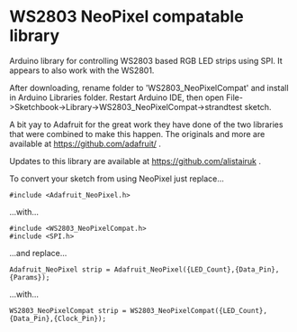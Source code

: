 WS2803 NeoPixel compatable library
==================================

Arduino library for controlling WS2803 based RGB LED strips using SPI. It appears to also work with the WS2801.

After downloading, rename folder to 'WS2803_NeoPixelCompat' and install in Arduino Libraries folder. Restart Arduino IDE, then open File->Sketchbook->Library->WS2803_NeoPixelCompat->strandtest sketch.

A bit yay to Adafruit for the great work they have done of the two libraries that were combined to make this happen. The originals and more are available at https://github.com/adafruit/ .

Updates to this library are available at https://github.com/alistairuk .

To convert your sketch from using NeoPixel just replace...

```
#include <Adafruit_NeoPixel.h>
```

...with...

```
#include <WS2803_NeoPixelCompat.h>
#include <SPI.h>
```

...and replace...

```
Adafruit_NeoPixel strip = Adafruit_NeoPixel({LED_Count},{Data_Pin}, {Params});
```

...with...

```
WS2803_NeoPixelCompat strip = WS2803_NeoPixelCompat({LED_Count},{Data_Pin},{Clock_Pin});
```

